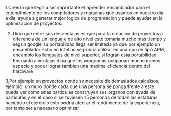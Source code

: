 1.Creeria que llega a ser importante el aprender ensamblador para el entendimiento de los compiladores y maquinas que usamos en nuestro dia a dia, 
ayuda a generar mejor logica de programacion y puede ayudar en la optimizacion de proyectos.

2. Diria que entre sus desventajas es que para la creacion de proyectos a diferencia de un lenguaje de alto nivel este tomaria mucho mas tiempo y
segun google su portabilidad llega ser limitada ya que por ejemplo un ensamblador echo en Intel no se podria utilizar en una cpu de tipo ARM,
encambio los lenguajes de nivel superior, si logran esta portabilidad. Encuanto a ventajas diria que los programas ocuparian mucho menos espacio y
poder lograr tambien una maxima eficiencia dentro del hardware
   
3.Por ejemplo en proyectos donde se necesite de demasiados calculsos, ejemplo: un muro donde cada que una persona se ponga frente a este pueda ver
como unas particulas construyen sus organos con ayuda de particulas,y en el caso si se tuviesen 15 personas de todas las estaturas haciendo el
ejercicio esto podria afectar el rendimiento de la experiencia, por tanto seria necesario optimizar 


